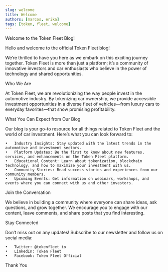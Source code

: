 ```yaml
---
slug: welcome
title: Welcome
authors: [marcos, erika]
tags: [token, fleet, welcome]
---
```


Welcome to the Token Fleet Blog!

Hello and welcome to the official Token Fleet blog!

<!-- truncate -->

We’re thrilled to have you here as we embark on this exciting journey together. Token Fleet is more than just a platform; it’s a community of innovative investors and car enthusiasts who believe in the power of technology and shared opportunities.

Who We Are

At Token Fleet, we are revolutionizing the way people invest in the automotive industry. By tokenizing car ownership, we provide accessible investment opportunities in a diverse fleet of vehicles—from luxury cars to everyday favorites—that show promising profitability.

What You Can Expect from Our Blog

Our blog is your go-to resource for all things related to Token Fleet and the world of car investment. Here’s what you can look forward to:

	•	Industry Insights: Stay updated with the latest trends in the automotive and investment sectors.
	•	Platform Updates: Be the first to know about new features, services, and enhancements on the Token Fleet platform.
	•	Educational Content: Learn about tokenization, blockchain technology, and how to maximize your investment with us.
	•	Community Stories: Read success stories and experiences from our community members.
	•	Upcoming Events: Get information on webinars, workshops, and events where you can connect with us and other investors.

Join the Conversation

We believe in building a community where everyone can share ideas, ask questions, and grow together. We encourage you to engage with our content, leave comments, and share posts that you find interesting.

Stay Connected

Don’t miss out on any updates! Subscribe to our newsletter and follow us on social media:

	•	Twitter: @tokenfleet_io
	•	LinkedIn: Token Fleet
	•	Facebook: Token Fleet Official

Thank You
